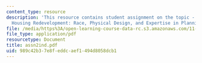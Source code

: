 ```yaml
---
content_type: resource
description: 'This resource contains student assignment on the topic - Case 1: Public
  Housing Redevelopment: Race, Physical Design, and Expertise in Planning.'
file: /media/https%3A/open-learning-course-data-rc.s3.amazonaws.com/11-201-gateway-planning-action-fall-2005/989c42b37e8feddcaef1494d8058dcb1_assn2ind.pdf
file_type: application/pdf
resourcetype: Document
title: assn2ind.pdf
uid: 989c42b3-7e8f-eddc-aef1-494d8058dcb1
---
```

